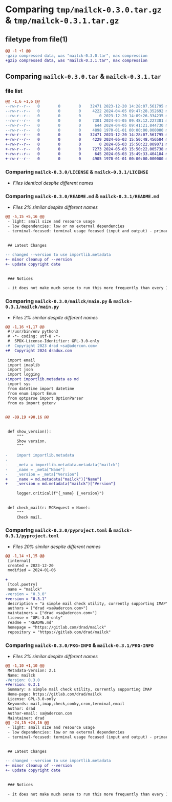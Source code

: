 # Comparing `tmp/mailck-0.3.0.tar.gz` & `tmp/mailck-0.3.1.tar.gz`

## filetype from file(1)

```diff
@@ -1 +1 @@
-gzip compressed data, was "mailck-0.3.0.tar", max compression
+gzip compressed data, was "mailck-0.3.1.tar", max compression
```

## Comparing `mailck-0.3.0.tar` & `mailck-0.3.1.tar`

### file list

```diff
@@ -1,6 +1,6 @@
--rw-r--r--   0        0        0    32471 2023-12-20 14:28:07.561795 mailck-0.3.0/LICENSE
--rw-r--r--   0        0        0     4222 2024-04-05 09:47:28.352692 mailck-0.3.0/README.md
--rw-r--r--   0        0        0        0 2023-12-20 14:09:26.334235 mailck-0.3.0/mailck/__init__.py
--rw-r--r--   0        0        0     7301 2024-04-05 09:48:12.227381 mailck-0.3.0/mailck/main.py
--rw-r--r--   0        0        0      644 2024-04-05 09:41:21.844730 mailck-0.3.0/pyproject.toml
--rw-r--r--   0        0        0     4898 1970-01-01 00:00:00.000000 mailck-0.3.0/PKG-INFO
+-rw-r--r--   0        0        0    32471 2023-12-20 14:28:07.561795 mailck-0.3.1/LICENSE
+-rw-r--r--   0        0        0     4229 2024-05-03 15:50:48.456584 mailck-0.3.1/README.md
+-rw-r--r--   0        0        0        0 2024-05-03 15:50:22.009071 mailck-0.3.1/mailck/__init__.py
+-rw-r--r--   0        0        0     7273 2024-05-03 15:50:22.005738 mailck-0.3.1/mailck/main.py
+-rw-r--r--   0        0        0      645 2024-05-03 15:49:33.404184 mailck-0.3.1/pyproject.toml
+-rw-r--r--   0        0        0     4905 1970-01-01 00:00:00.000000 mailck-0.3.1/PKG-INFO
```

### Comparing `mailck-0.3.0/LICENSE` & `mailck-0.3.1/LICENSE`

 * *Files identical despite different names*

### Comparing `mailck-0.3.0/README.md` & `mailck-0.3.1/README.md`

 * *Files 2% similar despite different names*

```diff
@@ -5,15 +5,16 @@
 - light: small size and resource usage
 - low dependencies: low or no external dependencies
 - terminal-focused: terminal usage focused (input and output) - primarily focused on usage through conky
 
 
 ## Latest Changes
 
-- changed --version to use importlib.metadata
+- minor cleanup of --version
+- update copyright date
 
 
 ### Notices
 
 - it does not make much sense to run this more frequently than every 10s as connecting takes ~1-2s
```

### Comparing `mailck-0.3.0/mailck/main.py` & `mailck-0.3.1/mailck/main.py`

 * *Files 2% similar despite different names*

```diff
@@ -1,16 +1,17 @@
 #!/usr/bin/env python3
 # -*- coding: utf-8 -*-
 #  SPDX-License-Identifier: GPL-3.0-only
-#  Copyright 2023 drad <sa@adercon.com>
+#  Copyright 2024 dradux.com
 
 import email
 import imaplib
 import json
 import logging
+import importlib.metadata as md
 import sys
 from datetime import datetime
 from enum import Enum
 from optparse import OptionParser
 from os import getenv
 
 
@@ -89,19 +90,16 @@
 
 
 def show_version():
     """
     Show version.
     """
 
-    import importlib.metadata
-
-    _meta = importlib.metadata.metadata("mailck")
-    _name = _meta["Name"]
-    _version = _meta["Version"]
+    _name = md.metadata("mailck")["Name"]
+    _version = md.metadata("mailck")["Version"]
 
     logger.critical(f"{_name} {_version}")
 
 
 def check_mail(r: MCRequest = None):
     """
     Check mail.
```

### Comparing `mailck-0.3.0/pyproject.toml` & `mailck-0.3.1/pyproject.toml`

 * *Files 20% similar despite different names*

```diff
@@ -1,14 +1,15 @@
 [internal]
 created = 2023-12-20
 modified = 2024-01-06
 
+
 [tool.poetry]
 name = "mailck"
-version = "0.3.0"
+version = "0.3.1"
 description = "a simple mail check utility, currently supporting IMAP"
 authors = ["drad <sa@adercon.com>"]
 maintainers = ["drad <sa@adercon.com>"]
 license = "GPL-3.0-only"
 readme = "README.md"
 homepage = "https://gitlab.com/drad/mailck"
 repository = "https://gitlab.com/drad/mailck"
```

### Comparing `mailck-0.3.0/PKG-INFO` & `mailck-0.3.1/PKG-INFO`

 * *Files 2% similar despite different names*

```diff
@@ -1,10 +1,10 @@
 Metadata-Version: 2.1
 Name: mailck
-Version: 0.3.0
+Version: 0.3.1
 Summary: a simple mail check utility, currently supporting IMAP
 Home-page: https://gitlab.com/drad/mailck
 License: GPL-3.0-only
 Keywords: mail,imap,check,conky,cron,terminal,email
 Author: drad
 Author-email: sa@adercon.com
 Maintainer: drad
@@ -24,15 +24,16 @@
 - light: small size and resource usage
 - low dependencies: low or no external dependencies
 - terminal-focused: terminal usage focused (input and output) - primarily focused on usage through conky
 
 
 ## Latest Changes
 
-- changed --version to use importlib.metadata
+- minor cleanup of --version
+- update copyright date
 
 
 ### Notices
 
 - it does not make much sense to run this more frequently than every 10s as connecting takes ~1-2s
```

